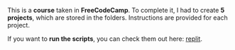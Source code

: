 This is a **course** taken in **FreeCodeCamp**. To complete it, I had to create **5 projects**, which are stored in the folders. Instructions are provided for each project.

If you want to **run the scripts**, you can check them out here: [replit](https://replit.com/@LautaroOchotore).
